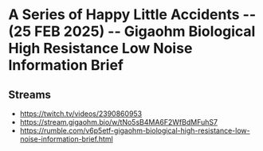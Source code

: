 # A Series of Happy Little Accidents -- (25 FEB 2025) -- Gigaohm Biological High Resistance Low Noise Information Brief

## Streams
- https://twitch.tv/videos/2390860953
- https://stream.gigaohm.bio/w/tNo5sB4MA6F2WfBdMFuhS7
- https://rumble.com/v6p5etf-gigaohm-biological-high-resistance-low-noise-information-brief.html

